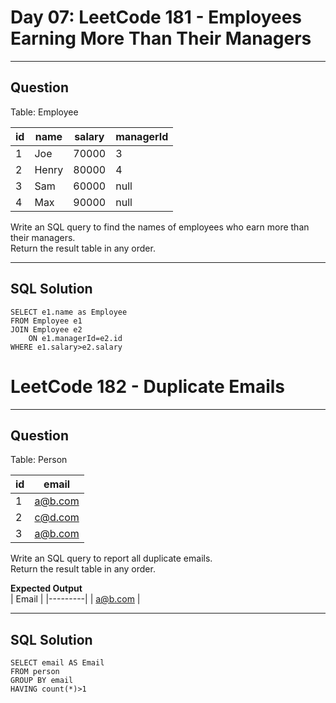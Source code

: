 # Day 07: LeetCode 181 - Employees Earning More Than Their Managers

---

## Question

Table: Employee

| id | name  | salary | managerId |
|----|-------|--------|-----------|
| 1  | Joe   | 70000  | 3         |
| 2  | Henry | 80000  | 4         |
| 3  | Sam   | 60000  | null      |
| 4  | Max   | 90000  | null      |

Write an SQL query to find the names of employees who earn more than their managers.  
Return the result table in any order.

---

## SQL Solution
```
SELECT e1.name as Employee
FROM Employee e1 
JOIN Employee e2
    ON e1.managerId=e2.id
WHERE e1.salary>e2.salary
```
# LeetCode 182 - Duplicate Emails

---

## Question

Table: Person

| id | email     |
|----|-----------|
| 1  | a@b.com   |
| 2  | c@d.com   |
| 3  | a@b.com   |

Write an SQL query to report all duplicate emails.  
Return the result table in any order.

**Expected Output**  
| Email   |
|---------|
| a@b.com |

---

## SQL Solution
```
SELECT email AS Email
FROM person
GROUP BY email
HAVING count(*)>1
```
